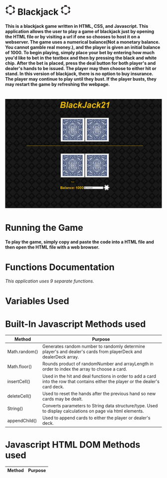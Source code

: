 # ![](chip.png) Blackjack ![](chip.png)
#### This is a blackjack game written in HTML, CSS, and Javascript. This application allows the user to play a game of blackjack just by opening the HTML file or by visiting a url if one so chooses to host it on a webserver. The game uses a numerical balance(Not a monetary balance. You cannot gamble real money.), and the player is given an initial balance of 1000. To begin playing, simply place your bet by entering how much you'd like to bet in the textbox and then by pressing the black and white chip. After the bet is placed, press the deal button for both player's and dealer's hands to be issued. The player may then choose to either hit or stand. In this version of blackjack, there is no option to buy insurance. The player may continue to play until they bust. If the player busts, they may restart the game by refreshing the webpage.

# ![](screenshot.PNG)

# Running the Game
#### To play the game, simply copy and paste the code into a HTML file and then open the HTML file with a web browser. 

# Functions Documentation
###### This application uses 9 separate functions.


# Variables Used

# Built-In Javascript Methods used
Method | Purpose
------------ | -------------
Math.random() | Generates random number to randomly determine player's and dealer's cards from playerDeck and dealerDeck array.
Math.floor() | Rounds product of randomNumber and arrayLength in order to index the array to choose a card. 
insertCell() | Used in the hit and deal functions in order to add a card into the row that contains either the player or the dealer's card deck.
deleteCell() | Used to reset the hands after the previous hand so new cards may be dealt.
String() | Converts parameters to String data structure/type. Used to display calculations on page via html elements.  
appendChild() | Used to append cards to either the player or dealer's deck.

# Javascript HTML DOM Methods used
Method | Purpose
------------ | -------------

